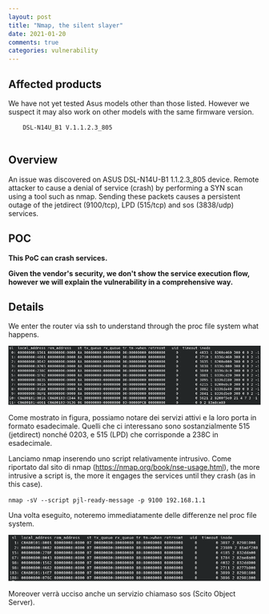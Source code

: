 ```yaml
---
layout: post
title: "Nmap, the silent slayer"
date: 2021-01-20
comments: true
categories: vulnerability
---
```



## Affected products

We have not yet tested Asus models other than those listed. However we suspect it may also work on other models with the same firmware version.

```
    DSL-N14U_B1 V.1.1.2.3_805
    
```




## Overview

An issue was discovered on ASUS DSL-N14U-B1 1.1.2.3_805 device. Remote attacker to cause a denial of service (crash) by performing a SYN scan using a tool such as nmap. Sending these packets causes a persistent outage of the jetdirect (9100/tcp), LPD (515/tcp) and sos (3838/udp) services. 

## POC

**This PoC can crash services.**

**Given the vendor's security, we don't show the service execution flow, however we will explain the vulnerability in a comprehensive way.**

## Details

We enter the router via ssh to understand through the proc file system what happens.

![](/assets/asus_2/raw_socket_before.png)

Come mostrato in figura, possiamo notare dei servizi attivi e la loro porta in formato esadecimale.
Quelli che ci interessano sono sostanzialmente 515 (jetdirect) nonché 0203, 
e 515 (LPD) che corrisponde a 238C in esadecimale.

Lanciamo nmap inserendo uno script relativamente intrusivo. Come riportato dal sito di nmap (https://nmap.org/book/nse-usage.html), the more intrusive a script is, the more it engages the services until they crash (as in this case).

`nmap -sV --script pjl-ready-message -p 9100 192.168.1.1`


Una volta eseguito, noteremo immediatamente delle differenze nel proc file system.

![](/assets/asus_2/raw_socket_after.png)




 Moreover verrà ucciso anche un servizio chiamaso sos (Scito Object Server).

